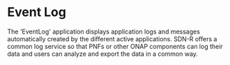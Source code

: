 # Event Log

The 'EventLog'  application displays application logs and messages automatically created by the different active applications.
SDN-R offers a common log service so that PNFs or other ONAP components can log their data and users can analyze and export the data in a common way.



